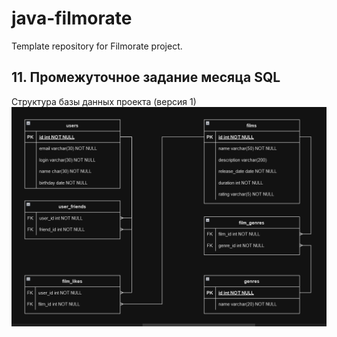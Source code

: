 # java-filmorate
Template repository for Filmorate project.
## 11. Промежуточное задание месяца SQL
Структура базы данных проекта (версия 1)
![Screenshot](/assets/images/filmorate-db-v1.png)

